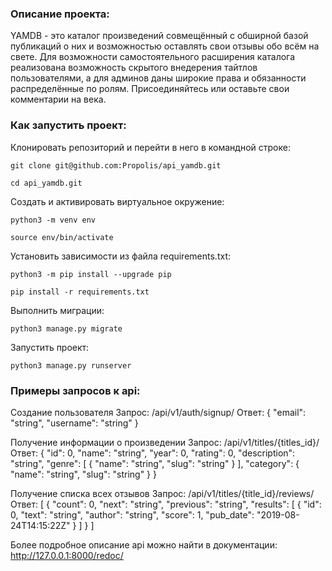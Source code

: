 ### Описание проекта:

YAMDB - это каталог произведений совмещённый с обширной базой публикаций о них и возможностью оставлять свои отзывы обо всём на свете.
Для возможности самостоятельного расширения каталога реализована возможность скрытого внедерения тайтлов пользователями, а для админов даны широкие права и обязанности распределённые по ролям. Присоединяйтесь или оставьте свои комментарии на века.

### Как запустить проект:

Клонировать репозиторий и перейти в него в командной строке:

```
git clone git@github.com:Propolis/api_yamdb.git
```

```
cd api_yamdb.git
```

Cоздать и активировать виртуальное окружение:

```
python3 -m venv env
```

```
source env/bin/activate
```

Установить зависимости из файла requirements.txt:

```
python3 -m pip install --upgrade pip
```

```
pip install -r requirements.txt
```

Выполнить миграции:

```
python3 manage.py migrate
```

Запустить проект:

```
python3 manage.py runserver
```

### Примеры запросов к api:

Создание пользователя
Запрос:
/api/v1/auth/signup/
Ответ:
{
  "email": "string",
  "username": "string"
}

Получение информации о произведении
Запрос:
/api/v1/titles/{titles_id}/
Ответ:
{
  "id": 0,
  "name": "string",
  "year": 0,
  "rating": 0,
  "description": "string",
  "genre": [
    {
      "name": "string",
      "slug": "string"
    }
  ],
  "category": {
    "name": "string",
    "slug": "string"
  }
}

Получение списка всех отзывов
Запрос:
/api/v1/titles/{title_id}/reviews/
Ответ:
[
  {
    "count": 0,
    "next": "string",
    "previous": "string",
    "results": [
      {
        "id": 0,
        "text": "string",
        "author": "string",
        "score": 1,
        "pub_date": "2019-08-24T14:15:22Z"
      }
    ]
  }
]

Более подробное описание api можно найти в документации:
http://127.0.0.1:8000/redoc/